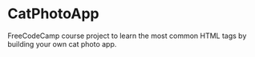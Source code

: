 # CatPhotoApp
FreeCodeCamp course project to learn the most common HTML tags by building your own cat photo app.

